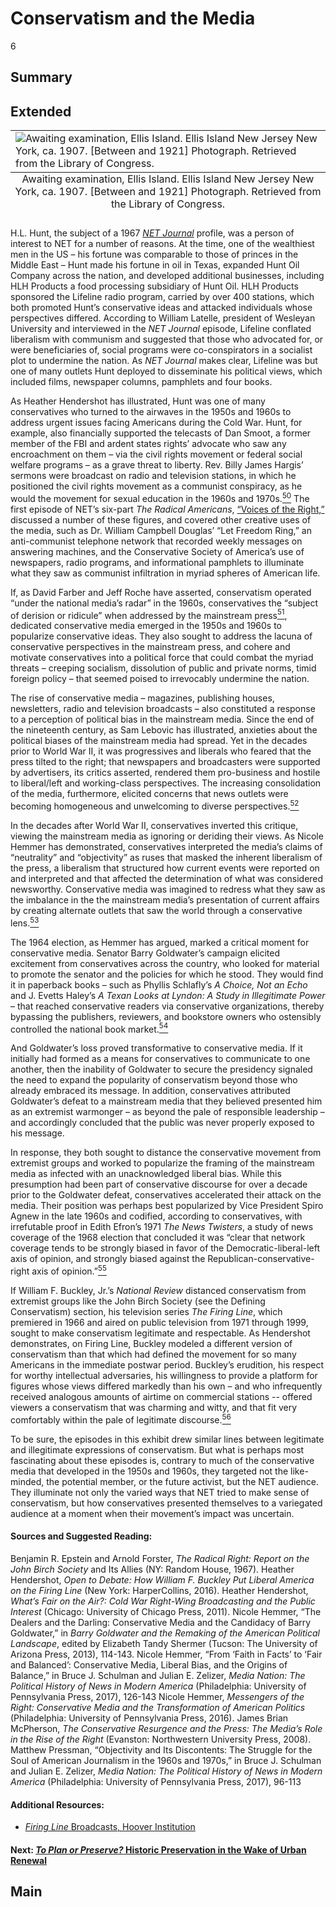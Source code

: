 # Conservatism and the Media
6

## Summary

## Extended
<table class="exhibit-image">
  <caption align="bottom" class="exhibit-caption">Awaiting examination, Ellis Island. Ellis Island New Jersey New York, ca. 1907. [Between and 1921] Photograph. Retrieved from the Library of Congress.</caption>
  <tr><td><img src="https://s3.amazonaws.com/americanarchive.org/exhibits/ellisisland.png" alt="Awaiting examination, Ellis Island. Ellis Island New Jersey New York, ca. 1907. [Between and 1921] Photograph. Retrieved from the Library of Congress."/></td></tr>
</table>

H.L. Hunt, the subject of a 1967 [*NET Journal*](cpb-aacip_512-j96057dt9d) profile, was a person of interest to NET for a number of reasons. At the time, one of the wealthiest men in the US – his fortune was comparable to those of princes in the Middle East – Hunt made his fortune in oil in Texas, expanded Hunt Oil Company across the nation, and developed additional businesses, including HLH Products a food processing subsidiary of Hunt Oil. HLH Products sponsored the Lifeline radio program, carried by over 400 stations, which both promoted Hunt’s conservative ideas and attacked individuals whose perspectives differed. According to William Latelle, president of Wesleyan University and interviewed in the *NET Journal* episode, Lifeline conflated liberalism with communism and suggested that those who advocated for, or were beneficiaries of, social programs were co-conspirators in a socialist plot to undermine the nation. As *NET Journal* makes clear, Lifeline was but one of many outlets Hunt deployed to disseminate his political views, which included films, newspaper columns, pamphlets and four books.

As Heather Hendershot has illustrated, Hunt was one of many conservatives who turned to the airwaves in the 1950s and 1960s to address urgent issues facing Americans during the Cold War. Hunt, for example, also financially supported the telecasts of Dan Smoot, a former member of the FBI and ardent states rights’ advocate who saw any encroachment on them – via the civil rights movement or federal social welfare programs – as a grave threat to liberty. Rev. Billy James Hargis’ sermons were broadcast on radio and television stations, in which he positioned the civil rights movement as a communist conspiracy, as he would the movement for sexual education in the 1960s and 1970s.[<sup>50</sup>](/exhibits/conservatism/notes#50) The first episode of NET’s six-part *The Radical Americans*, [“Voices of the Right,”](cpb-aacip_512-445h990541) discussed a number of these figures, and covered other creative uses of the media, such as Dr. William Campbell Douglas’ “Let Freedom Ring,” an anti-communist telephone network that recorded weekly messages on answering machines, and the Conservative Society of America’s use of newspapers, radio programs, and informational pamphlets to illuminate what they saw as communist infiltration in myriad spheres of American life.

If, as David Farber and Jeff Roche have asserted, conservatism operated “under the national media’s radar” in the 1960s, conservatives the “subject of derision or ridicule” when addressed by the mainstream press[<sup>51</sup>](/exhibits/conservatism/notes#51), dedicated conservative media emerged in the 1950s and 1960s to popularize conservative ideas. They also sought to address the lacuna of conservative perspectives in the mainstream press, and cohere and motivate conservatives into a political force that could combat the myriad threats – creeping socialism, dissolution of public and private norms, timid foreign policy – that seemed poised to irrevocably undermine the nation. 

The rise of conservative media – magazines, publishing houses, newsletters, radio and television broadcasts – also constituted a response to a perception of political bias in the mainstream media. Since the end of the nineteenth century, as Sam Lebovic has illustrated, anxieties about the political biases of the mainstream media had spread. Yet in the decades prior to World War II, it was progressives and liberals who feared that the press tilted to the right; that newspapers and broadcasters were supported by advertisers, its critics asserted, rendered them pro-business and hostile to liberal/left and working-class perspectives. The increasing consolidation of the media, furthermore, elicited concerns that news outlets were becoming homogeneous and unwelcoming to diverse perspectives.[<sup>52</sup>](/exhibits/conservatism/notes#52) 

In the decades after World War II, conservatives inverted this critique, viewing the mainstream media as ignoring or deriding their views. As Nicole Hemmer has demonstrated, conservatives interpreted the media’s claims of “neutrality” and “objectivity” as ruses that masked the inherent liberalism of the press, a liberalism that structured how current events were reported on and interpreted and that affected the determination of what was considered newsworthy. Conservative media was imagined to redress what they saw as the imbalance in the the mainstream media’s presentation of current affairs by creating alternate outlets that saw the world through a conservative lens.[<sup>53</sup>](/exhibits/conservatism/notes#53) 

The 1964 election, as Hemmer has argued, marked a critical moment for conservative media. Senator Barry Goldwater’s campaign elicited excitement from conservatives across the country, who looked for material to promote the senator and the policies for which he stood. They would find it in paperback books – such as Phyllis Schlafly’s *A Choice, Not an Echo* and J. Evetts Haley’s *A Texan Looks at Lyndon: A Study in Illegitimate Power* – that reached conservative readers via conservative organizations, thereby bypassing the publishers, reviewers, and bookstore owners who ostensibly controlled the national book market.[<sup>54</sup>](/exhibits/conservatism/notes#54)  

And Goldwater’s loss proved transformative to conservative media. If it initially had formed as a means for conservatives to communicate to one another, then the inability of Goldwater to secure the presidency signaled the need to expand the popularity of conservatism beyond those who already embraced its message. In addition, conservatives attributed Goldwater’s defeat to a mainstream media that they believed presented him as an extremist warmonger – as beyond the pale of responsible leadership – and accordingly concluded that the public was never properly exposed to his message. 

In response, they both sought to distance the conservative movement from extremist groups and worked to popularize the framing of the mainstream media as infected with an unacknowledged liberal bias. While this presumption had been part of conservative discourse for over a decade prior to the Goldwater defeat, conservatives accelerated their attack on the media. Their position was perhaps best popularized by Vice President Spiro Agnew in the late 1960s and codified, according to conservatives, with irrefutable proof in Edith Efron’s 1971 *The News Twisters*, a study of news coverage of the 1968 election that concluded it was “clear that network coverage tends to be strongly biased in favor of the Democratic-liberal-left axis of opinion, and strongly biased against the Republican-conservative-right axis of opinion.”[<sup>55</sup>](/exhibits/conservatism/notes#55)   

If William F. Buckley, Jr.’s *National Review* distanced conservatism from extremist groups like the John Birch Society (see the Defining Conservatism) section, his television series *The Firing Line*, which premiered in 1966 and aired on public television from 1971 through 1999, sought to make conservatism legitimate and respectable. As Hendershot demonstrates, on Firing Line, Buckley modeled a different version of conservatism than that which had defined the movement for so many Americans in the immediate postwar period. Buckley’s erudition, his respect for worthy intellectual adversaries, his willingness to provide a platform for figures whose views differed markedly than his own – and who infrequently received analogous amounts of airtime on commercial stations -- offered viewers a conservatism that was charming and witty, and that fit very comfortably within the pale of legitimate discourse.[<sup>56</sup>](/exhibits/conservatism/notes#56)    

To be sure, the episodes in this exhibit drew similar lines between legitimate and illegitimate expressions of conservatism. But what is perhaps most fascinating about these episodes is, contrary to much of the conservative media that developed in the 1950s and 1960s, they targeted not the like-minded, the potential member, or the future activist, but the NET audience. They illuminate not only the varied ways that NET tried to make sense of conservatism, but how conservatives presented themselves to a variegated audience at a moment when their movement’s impact was uncertain. 


#### Sources and Suggested Reading:
Benjamin R. Epstein and Arnold Forster, *The Radical Right: Report on the John Birch Society* 
	and Its Allies (NY: Random House, 1967).
Heather Hendershot, *Open to Debate: How William F. Buckley Put Liberal America on the 
	Firing Line* (New York: HarperCollins, 2016).
Heather Hendershot, *What’s Fair on the Air?: Cold War Right-Wing Broadcasting and the 
	Public Interest* (Chicago: University of Chicago Press, 2011).
Nicole Hemmer, “The Dealers and the Darling: Conservative Media and the Candidacy of Barry 
	Goldwater,” in *Barry Goldwater and the Remaking of the American Political Landscape*, 
	edited by Elizabeth Tandy Shermer (Tucson: The University of Arizona Press, 2013), 
	114-143.
Nicole Hemmer, “From ‘Faith in Facts’ to ‘Fair and Balanced’: Conservative Media, Liberal 
	Bias, and the Origins of Balance,” in Bruce J. Schulman and Julian E. Zelizer, *Media 
	Nation: The Political History of News in Modern America* (Philadelphia: University of 
	Pennsylvania Press, 2017), 126-143
Nicole Hemmer, *Messengers of the Right: Conservative Media and the Transformation of 
	American Politics* (Philadelphia: University of Pennsylvania Press, 2016).
James Brian McPherson, *The Conservative Resurgence and the Press: The Media’s Role in the 
	Rise of the Right* (Evanston: Northwestern University Press, 2008).
Matthew Pressman, “Objectivity and Its Discontents: The Struggle for the Soul of American 
	Journalism in the 1960s and 1970s,” in Bruce J. Schulman and Julian E. Zelizer, *Media 
	Nation: The Political History of News in Modern America* (Philadelphia: University of 
	Pennsylvania Press, 2017), 96-113





#### Additional Resources:

- [*Firing Line* Broadcasts, Hoover Institution](https://www.hoover.org/library-archives/collections/firing-line)


#### Next: [*To Plan or Preserve?* Historic Preservation in the Wake of Urban Renewal](/exhibits/historic-preservation/urban-renewal)

## Main
